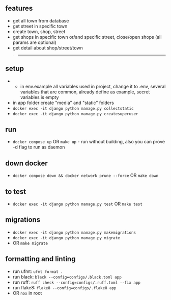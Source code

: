 ## features
- get all town from database
- get street in specific town
- create town, shop, street
- get shops in specific town or/and specific street, close/open shops (all params are optional)
- get detail about shop/street/town
> ***

## setup
- - in env.example all variables used in project, change it to .env, several variables that are common, already define as example, secret variables is empty
- in app folder create "media" and "static" folders
- `docker exec -it django python manage.py collectstatic`
- `docker exec -it django python manage.py createsuperuser`

## run
- `docker compose up` OR `make up` - run without building, also you can prove -d flag to run as daemon

## down docker
- `docker compose down && docker network prune --force` OR `make down`

## to test
- `docker exec -it django python manage.py test` OR `make test`

## migrations
- `docker exec -it django python manage.py makemigrations`
- `docker exec -it django python manage.py migrate`
- OR `make migrate`


## formatting and linting
- run ufmt: `ufmt format .`
- run black: `black --config=configs/.black.toml app`
- run ruff: `ruff check --config=configs/.ruff.toml --fix app`
- run flake8: `flake8 --config=configs/.flake8 app`
- OR `nox` in root